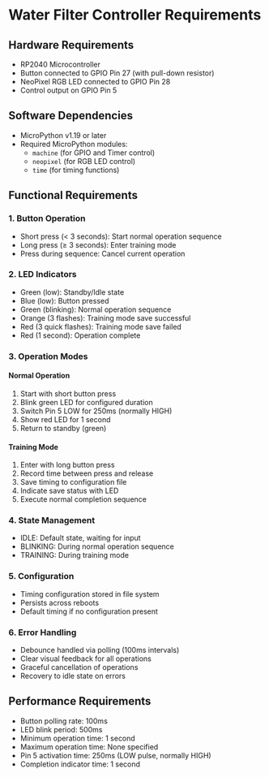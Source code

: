# Water Filter Controller Requirements

## Hardware Requirements
- RP2040 Microcontroller
- Button connected to GPIO Pin 27 (with pull-down resistor)
- NeoPixel RGB LED connected to GPIO Pin 28
- Control output on GPIO Pin 5

## Software Dependencies
- MicroPython v1.19 or later
- Required MicroPython modules:
  - `machine` (for GPIO and Timer control)
  - `neopixel` (for RGB LED control)
  - `time` (for timing functions)

## Functional Requirements

### 1. Button Operation
- Short press (< 3 seconds): Start normal operation sequence
- Long press (≥ 3 seconds): Enter training mode
- Press during sequence: Cancel current operation

### 2. LED Indicators
- Green (low): Standby/Idle state
- Blue (low): Button pressed
- Green (blinking): Normal operation sequence
- Orange (3 flashes): Training mode save successful
- Red (3 quick flashes): Training mode save failed
- Red (1 second): Operation complete

### 3. Operation Modes

#### Normal Operation
1. Start with short button press
2. Blink green LED for configured duration
3. Switch Pin 5 LOW for 250ms (normally HIGH)
4. Show red LED for 1 second
5. Return to standby (green)

#### Training Mode
1. Enter with long button press
2. Record time between press and release
3. Save timing to configuration file
4. Indicate save status with LED
5. Execute normal completion sequence

### 4. State Management
- IDLE: Default state, waiting for input
- BLINKING: During normal operation sequence
- TRAINING: During training mode

### 5. Configuration
- Timing configuration stored in file system
- Persists across reboots
- Default timing if no configuration present

### 6. Error Handling
- Debounce handled via polling (100ms intervals)
- Clear visual feedback for all operations
- Graceful cancellation of operations
- Recovery to idle state on errors

## Performance Requirements
- Button polling rate: 100ms
- LED blink period: 500ms
- Minimum operation time: 1 second
- Maximum operation time: None specified
- Pin 5 activation time: 250ms (LOW pulse, normally HIGH)
- Completion indicator time: 1 second
